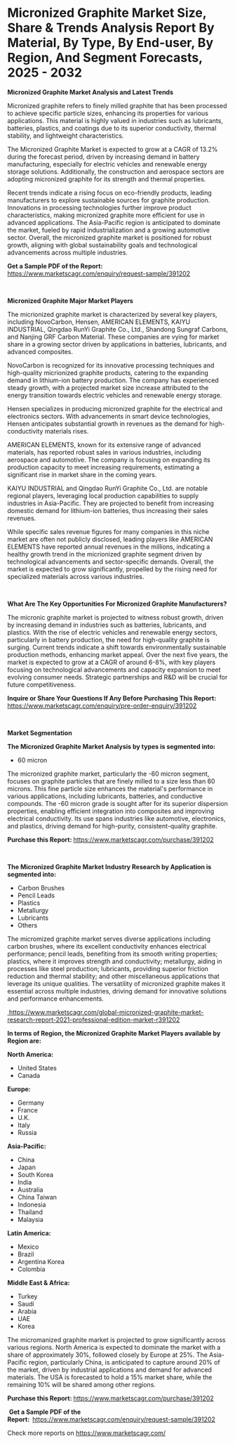 <p><h1>Micronized Graphite Market Size, Share & Trends Analysis Report By Material, By Type, By End-user, By Region, And Segment Forecasts, 2025 - 2032</h1></p><p><strong>Micronized Graphite Market Analysis and Latest Trends</strong></p>
<p><p>Micronized graphite refers to finely milled graphite that has been processed to achieve specific particle sizes, enhancing its properties for various applications. This material is highly valued in industries such as lubricants, batteries, plastics, and coatings due to its superior conductivity, thermal stability, and lightweight characteristics. </p><p>The Micronized Graphite Market is expected to grow at a CAGR of 13.2% during the forecast period, driven by increasing demand in battery manufacturing, especially for electric vehicles and renewable energy storage solutions. Additionally, the construction and aerospace sectors are adopting micronized graphite for its strength and thermal properties. </p><p>Recent trends indicate a rising focus on eco-friendly products, leading manufacturers to explore sustainable sources for graphite production. Innovations in processing technologies further improve product characteristics, making micronized graphite more efficient for use in advanced applications. The Asia-Pacific region is anticipated to dominate the market, fueled by rapid industrialization and a growing automotive sector. Overall, the micronized graphite market is positioned for robust growth, aligning with global sustainability goals and technological advancements across multiple industries.</p></p>
<p><strong>Get a Sample PDF of the Report:&nbsp;</strong> <a href="https://www.marketscagr.com/enquiry/request-sample/391202?utm_campaign=1902&utm_medium=2&utm_source=Github&utm_content=ia&utm_term=16012025&utm_id=micronized-graphite">https://www.marketscagr.com/enquiry/request-sample/391202</a></p>
<p>&nbsp;</p>
<p><strong>Micronized Graphite Major Market Players</strong></p>
<p><p>The micrionized graphite market is characterized by several key players, including NovoCarbon, Hensen, AMERICAN ELEMENTS, KAIYU INDUSTRIAL, Qingdao RunYi Graphite Co., Ltd., Shandong Sungraf Carbons, and Nanjing GRF Carbon Material. These companies are vying for market share in a growing sector driven by applications in batteries, lubricants, and advanced composites.</p><p>NovoCarbon is recognized for its innovative processing techniques and high-quality micrionized graphite products, catering to the expanding demand in lithium-ion battery production. The company has experienced steady growth, with a projected market size increase attributed to the energy transition towards electric vehicles and renewable energy storage.</p><p>Hensen specializes in producing micronized graphite for the electrical and electronics sectors. With advancements in smart device technologies, Hensen anticipates substantial growth in revenues as the demand for high-conductivity materials rises.</p><p>AMERICAN ELEMENTS, known for its extensive range of advanced materials, has reported robust sales in various industries, including aerospace and automotive. The company is focusing on expanding its production capacity to meet increasing requirements, estimating a significant rise in market share in the coming years.</p><p>KAIYU INDUSTRIAL and Qingdao RunYi Graphite Co., Ltd. are notable regional players, leveraging local production capabilities to supply industries in Asia-Pacific. They are projected to benefit from increasing domestic demand for lithium-ion batteries, thus increasing their sales revenues.</p><p>While specific sales revenue figures for many companies in this niche market are often not publicly disclosed, leading players like AMERICAN ELEMENTS have reported annual revenues in the millions, indicating a healthy growth trend in the micrionized graphite segment driven by technological advancements and sector-specific demands. Overall, the market is expected to grow significantly, propelled by the rising need for specialized materials across various industries.</p></p>
<p>&nbsp;</p>
<p><strong>What Are The Key Opportunities For Micronized Graphite Manufacturers?</strong></p>
<p><p>The micronic graphite market is projected to witness robust growth, driven by increasing demand in industries such as batteries, lubricants, and plastics. With the rise of electric vehicles and renewable energy sectors, particularly in battery production, the need for high-quality graphite is surging. Current trends indicate a shift towards environmentally sustainable production methods, enhancing market appeal. Over the next five years, the market is expected to grow at a CAGR of around 6-8%, with key players focusing on technological advancements and capacity expansion to meet evolving consumer needs. Strategic partnerships and R&D will be crucial for future competitiveness.</p></p>
<p><strong>Inquire or Share Your Questions If Any Before Purchasing This Report:</strong> <a href="https://www.marketscagr.com/enquiry/pre-order-enquiry/391202?utm_campaign=1902&utm_medium=2&utm_source=Github&utm_content=ia&utm_term=16012025&utm_id=micronized-graphite">https://www.marketscagr.com/enquiry/pre-order-enquiry/391202</a></p>
<p>&nbsp;</p>
<p><strong>Market Segmentation</strong></p>
<p><strong>The Micronized Graphite Market Analysis by types is segmented into:</strong></p>
<p><ul><li>60 micron</li></ul></p>
<p><p>The micronized graphite market, particularly the -60 micron segment, focuses on graphite particles that are finely milled to a size less than 60 microns. This fine particle size enhances the material's performance in various applications, including lubricants, batteries, and conductive compounds. The -60 micron grade is sought after for its superior dispersion properties, enabling efficient integration into composites and improving electrical conductivity. Its use spans industries like automotive, electronics, and plastics, driving demand for high-purity, consistent-quality graphite.</p></p>
<p><strong>Purchase this Report:&nbsp;</strong><a href="https://www.marketscagr.com/purchase/391202?utm_campaign=1902&utm_medium=2&utm_source=Github&utm_content=ia&utm_term=16012025&utm_id=micronized-graphite">https://www.marketscagr.com/purchase/391202</a></p>
<p>&nbsp;</p>
<p><strong>The Micronized Graphite Market Industry Research by Application is segmented into:</strong></p>
<p><ul><li>Carbon Brushes</li><li>Pencil Leads</li><li>Plastics</li><li>Metallurgy</li><li>Lubricants</li><li>Others</li></ul></p>
<p><p>The micromized graphite market serves diverse applications including carbon brushes, where its excellent conductivity enhances electrical performance; pencil leads, benefiting from its smooth writing properties; plastics, where it improves strength and conductivity; metallurgy, aiding in processes like steel production; lubricants, providing superior friction reduction and thermal stability; and other miscellaneous applications that leverage its unique qualities. The versatility of micronized graphite makes it essential across multiple industries, driving demand for innovative solutions and performance enhancements.</p></p>
<p><a href="https://www.marketscagr.com/global-micronized-graphite-market-research-report-2021-professional-edition-market-r391202?utm_campaign=1902&utm_medium=2&utm_source=Github&utm_content=ia&utm_term=16012025&utm_id=micronized-graphite">&nbsp;https://www.marketscagr.com/global-micronized-graphite-market-research-report-2021-professional-edition-market-r391202</a></p>
<p><strong>In terms of Region, the Micronized Graphite Market Players available by Region are:</strong></p>
<p>
    <p> <strong> North America: </strong>
        <ul>
            <li>United States</li>
            <li>Canada</li>
        </ul>
        </p> 
    <p> <strong> Europe: </strong>
        <ul>
            <li>Germany</li>
            <li>France</li>
            <li>U.K.</li>
            <li>Italy</li>
            <li>Russia</li>
        </ul>
        </p> 
    <p> <strong> Asia-Pacific: </strong>
        <ul>
            <li>China</li>
            <li>Japan</li>
            <li>South Korea</li>
            <li>India</li>
            <li>Australia</li>
            <li>China Taiwan</li>
            <li>Indonesia</li>
            <li>Thailand</li>
            <li>Malaysia</li>
        </ul>
        </p> 
    <p> <strong> Latin America: </strong>
        <ul>
            <li>Mexico</li>
            <li>Brazil</li>
            <li>Argentina Korea</li>
            <li>Colombia</li>
        </ul>
        </p> 
    <p> <strong> Middle East & Africa: </strong>
        <ul>
            <li>Turkey</li>
            <li>Saudi</li>
            <li>Arabia</li>
            <li>UAE</li>
            <li>Korea</li>
        </ul>
    </p>
    </p>
<p><p>The micromanized graphite market is projected to grow significantly across various regions. North America is expected to dominate the market with a share of approximately 30%, followed closely by Europe at 25%. The Asia-Pacific region, particularly China, is anticipated to capture around 20% of the market, driven by industrial applications and demand for advanced materials. The USA is forecasted to hold a 15% market share, while the remaining 10% will be shared among other regions.</p></p>
<p><strong>Purchase this Report: </strong><a href="https://www.marketscagr.com/purchase/391202?utm_campaign=1902&utm_medium=2&utm_source=Github&utm_content=ia&utm_term=16012025&utm_id=micronized-graphite">https://www.marketscagr.com/purchase/391202</a></p>
<p>&nbsp;<strong>Get a Sample PDF of the Report:&nbsp;&nbsp;</strong><a href="https://www.marketscagr.com/enquiry/request-sample/391202?utm_campaign=1902&utm_medium=2&utm_source=Github&utm_content=ia&utm_term=16012025&utm_id=micronized-graphite">https://www.marketscagr.com/enquiry/request-sample/391202</a></p>
<p><strong></strong></p>
<p>Check more reports on <a href="https://www.marketscagr.com/?utm_campaign=1902&utm_medium=2&utm_source=Github&utm_content=ia&utm_term=16012025&utm_id=micronized-graphite">https://www.marketscagr.com/</a></p>